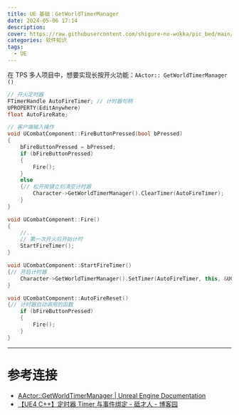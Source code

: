 ```yaml
---
title: UE 基础：GetWorldTimerManager
date: 2024-05-06 17:14
description: 
cover: https://raw.githubusercontent.com/shigure-no-wokka/pic_bed/main/imgs/family_engine.jpg
categories: 软件知识
tags:
  - UE
---
```


在 TPS 多人项目中，想要实现长按开火功能：`AActor:: GetWorldTimerManager ()`

```cpp
// 开火定时器
FTimerHandle AutoFireTimer; // 计时器句柄
UPROPERTY(EditAnywhere)
float AutoFireRate;

// 客户端输入操作
void UCombatComponent::FireButtonPressed(bool bPressed)
{
	bFireButtonPressed = bPressed;
	if (bFireButtonPressed)
	{
		Fire();
	}
	else
	{// 松开按键立刻清空计时器
		Character->GetWorldTimerManager().ClearTimer(AutoFireTimer);
	}
}

void UCombatComponent::Fire()
{
	//..
	// 第一次开火后开始计时
	StartFireTimer();
}

void UCombatComponent::StartFireTimer()
{// 开启计时器
	Character->GetWorldTimerManager().SetTimer(AutoFireTimer, this, &UCombatComponent::AutoFireReset, AutoFireRate);
}

void UCombatComponent::AutoFireReset()
{// 计时器自动调用的函数
	if (bFireButtonPressed)
	{
		Fire();
	}
}
```


---
# 参考连接

- [AActor::GetWorldTimerManager | Unreal Engine Documentation](https://docs.unrealengine.com/4.26/en-US/API/Runtime/Engine/GameFramework/AActor/GetWorldTimerManager/)
- [【UE4 C++】定时器 Timer 与事件绑定 - 砥才人 - 博客园](https://www.cnblogs.com/shiroe/p/14691257.html)
